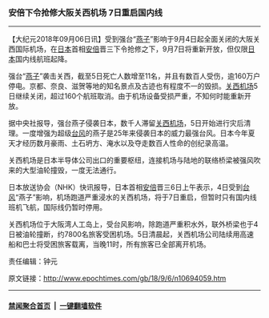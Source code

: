 ### 安倍下令抢修大阪关西机场 7日重启国内线
------------------------

<p>【大纪元2018年09月06日讯】受到强台“<a href="http://www.epochtimes.com/gb/tag/%E7%87%95%E5%AD%90.html">燕子</a>”影响于9月4日起全面关闭的大阪关西国际机场，在<a href="http://www.epochtimes.com/gb/tag/%E6%97%A5%E6%9C%AC.html">日本</a>首相<a href="http://www.epochtimes.com/gb/tag/%E5%AE%89%E5%80%8D.html">安倍</a>晋三下令抢修之下，9月7日将重新开放，但仅限<a href="http://www.epochtimes.com/gb/tag/%E6%97%A5%E6%9C%AC.html">日本</a>国内线航班起降。</p>
<p>强台“<a href="http://www.epochtimes.com/gb/tag/%E7%87%95%E5%AD%90.html">燕子</a>”袭击关西，截至5日死亡人数增至11名，并且有数百人受伤，逾160万户停电。京都、奈良、滋贺等地的知名景点及古迹也有程度不一的毁损。<a href="http://www.epochtimes.com/gb/tag/%E5%85%B3%E8%A5%BF%E6%9C%BA%E5%9C%BA.html">关西机场</a>5日继续关闭，超过160个航班取消。由于机场设备受损严重，不知何时能重新开放。</p>
<p>据中央社报导，强台燕子侵袭日本，数千人滞留<a href="http://www.epochtimes.com/gb/tag/%E5%85%B3%E8%A5%BF%E6%9C%BA%E5%9C%BA.html">关西机场</a>，5日开始进行灾后清理。一度增强为超级<a href="http://www.epochtimes.com/gb/tag/%E5%8F%B0%E9%A3%8E.html">台风</a>的燕子是25年来侵袭日本的威力最强台风。日本今年夏天才经历数月豪雨、土石坍方、淹水以及夺走数百人性命的创纪录高温。</p>
<p>关西机场是日本半导体公司出口的重要枢纽，连接机场与陆地的联络桥梁被强风吹来的大型油轮撞毁，一度无法通行。</p>
<p>日本放送协会（NHK）快讯报导，日本首相<a href="http://www.epochtimes.com/gb/tag/%E5%AE%89%E5%80%8D.html">安倍</a>晋三6日上午表示，4日受到<a href="http://www.epochtimes.com/gb/tag/%E5%8F%B0%E9%A3%8E.html">台风</a>“燕子”影响，机场跑道严重浸水的关西机场，将于7日重启，但暂时只有国内线班机飞航，国际线仍暂时停用。</p>
<p>关西机场位于大阪湾人工岛上，受台风影响，除跑道严重积水外，联外桥梁也于4日被油轮撞断，约7800名旅客受困机场。5日清晨起，关西机场公司陆续用高速船和巴士将受困旅客载离，当晚11时，所有旅客已全部离开机场。</p>
<p>责任编辑：钟元</p>

原文链接：http://www.epochtimes.com/gb/18/9/6/n10694059.htm


------------------------
#### [禁闻聚合首页](https://github.com/gfw-breaker/banned-news/blob/master/README.md) &nbsp;|&nbsp;  [一键翻墙软件](https://github.com/gfw-breaker/nogfw/blob/master/README.md)